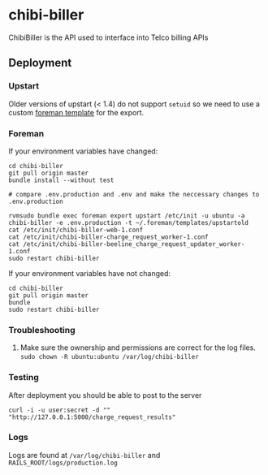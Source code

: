 # chibi-biller

ChibiBiller is the API used to interface into Telco billing APIs

## Deployment

### Upstart

Older versions of upstart (< 1.4) do not support `setuid` so we need to use a custom [foreman template](https://github.com/dwilkie/foreman-export-templates) for the export.

### Foreman

If your environment variables have changed:

```shell
cd chibi-biller
git pull origin master
bundle install --without test

# compare .env.production and .env and make the neccessary changes to .env.production

rvmsudo bundle exec foreman export upstart /etc/init -u ubuntu -a chibi-biller -e .env.production -t ~/.foreman/templates/upstartold
cat /etc/init/chibi-biller-web-1.conf
cat /etc/init/chibi-biller-charge_request_worker-1.conf
cat /etc/init/chibi-biller-beeline_charge_request_updater_worker-1.conf
sudo restart chibi-biller
```

If your environment variables have not changed:

```shell
cd chibi-biller
git pull origin master
bundle
sudo restart chibi-biller
```

### Troubleshooting

1. Make sure the ownership and permissions are correct for the log files. `sudo chown -R ubuntu:ubuntu /var/log/chibi-biller`

### Testing

After deployment you should be able to post to the server

```shell
curl -i -u user:secret -d "" "http://127.0.0.1:5000/charge_request_results"
```

### Logs

Logs are found at `/var/log/chibi-biller` and `RAILS_ROOT/logs/production.log`
